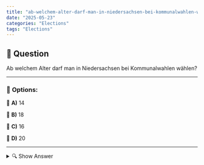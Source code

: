 ```yaml
---
title: "ab-welchem-alter-darf-man-in-niedersachsen-bei-kommunalwahlen-wahlen"
date: "2025-05-23"
categories: "Elections"
tags: "Elections"
---
```


## 📌 **Question**

Ab welchem Alter darf man in Niedersachsen bei Kommunalwahlen wählen?



---

### 📝 **Options:**

🔘 **A)** 14

🔘 **B)** 18

🔘 **C)** 16

🔘 **D)** 20

---

<details>
  <summary>🔍 Show Answer</summary>

  <p>
💡  <b>Correct Answer:</b>  c
  </p>
  <p>
    📖<b>Explanation:</b>
    In Niedersachsen gibt es spezielle Bestimmungen für das Wählen bei Kommunalwahlen. Dabei wird oft diskutiert, ab welchem Alter junge Menschen zur politischen Mitbestimmung berechtigt sind. Niedersachsen ist eines der deutschen Bundesländer, das das Wahlalter für Kommunalwahlen gesenkt hat, um die Beteiligung der Jugend zu fördern und ihnen eine Stimme zu geben. Diese Regelung zielt darauf ab, das Interesse der Jugendlichen an der Politik zu steigern und eine aktive Teilnahme am demokratischen Prozess zu ermöglichen. Daher ist es wichtig, das korrekte Mindestalter für diese Wahlen zu kennen.
  </p>
</details>
